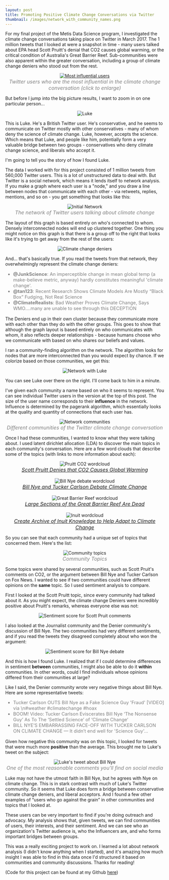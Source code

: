 ```yaml
---
layout: post
title: Promoting Positive Climate Change Conversations via Twitter
thumbnail: /images/network_with_community_names.png
---
```


For my final project of the Metis Data Science program, I investigated the climate change conversations taking place on Twitter in March 2017. The 1 million tweets that I looked at were a snapshot in time - many users talked about EPA head Scott Pruitt's denial that CO2 causes global warming, or the critical condition of Australia's Great Barrier Reef. Sub-communities were also apparent within the greater conversation, including a group of climate change deniers who stood out from the rest.

<div class="image" align="center">
	<a href="/images/network_with_influencer_names.png" target="_blank">
        <img src="/images/network_with_influencer_names.png" alt="Most influential users"></a>
        <div style="font-style: italic; color: gray; font-size: 12pt">Twitter users who are the most influential in the climate change conversation (click to enlarge)</div>
</div>

But before I jump into the big picture results, I want to zoom in on one particular person...

<p align="center">
<img src="/images/mrlukeyluke.png" alt="Luke">
</p>

This is Luke. He's a British Twitter user. He's conservative, and he seems to communicate on Twitter mostly with other conservatives - many of whom deny the science of climate change. Luke, however, accepts the science. Which means that Luke, and people like him, potentially form a very valuable bridge between two groups - conservatives who deny climate change science, and liberals who accept it.

I'm going to tell you the story of how I found Luke.

The data I worked with for this project consisted of 1 million tweets from 560,000 Twitter users. This is a lot of unstructured data to deal with. But Twitter is a social network, which means it lends itself to network analysis. If you make a graph where each user is a "node," and you draw a line between nodes that communicate with each other - via retweets, replies, mentions, and so on - you get something that looks like this:

<div class="image" align="center">
	<img src="/images/initial_network.png" alt="Initial Network">
	<div style="font-style: italic; color: gray; font-size: 12pt">The network of Twitter users talking about climate change</div>
</div>

The layout of this graph is based entirely on who's connected to whom. Densely interconnected nodes will end up clustered together. One thing you might notice on this graph is that there is a group off to the right that looks like it's trying to get away from the rest of the users:

<p align="center">
<img src="/images/network_deniers_circled.png" alt="Climate change deniers">
</p>

And... that's basically true. If you read the tweets from that network, they overwhelmingly represent the climate change deniers:

<div style="color: gray; font-size: 11pt">
<ul>
        <li><b>@JunkScience</b>: An imperceptible change in mean global temp (a make-believe metric, anyway) hardly constitutes meaningful 'climate change'.</li>
        <li><b>@tan123</b>: Recent Research Shows Climate Models Are Mostly “Black Box” Fudging, Not Real Science</li>
        <li><b>@ClimateRealists</b>: Bad Weather Proves Climate Change, Says WMO....many are unable to see through this DECEPTION</li>
</ul>
</div>

The Deniers end up in their own cluster because they communicate more with each other than they do with the other groups. This goes to show that although the graph layout is based entirely on who communicates with whom, it also reflects deeper relationships - because humans choose who we communicate with based on who shares our beliefs and values.

I ran a community-finding algorithm on the network. The algorithm looks for nodes that are more interconnected than you would expect by chance. If we colorize based on those communities, we get this:

<p align="center">
<img src="/images/network_luke.png" alt="Network with Luke">
</p>

You can see Luke over there on the right. I'll come back to him in a minute.

I've given each community a name based on who it seems to represent. You can see individual Twitter users in the version at the top of this post. The size of the user name corresponds to their **influence** in the network. Influence is determined by the pagerank algorithm, which essentially looks at the quality and quantity of connections that each user has.

<div class="image" align="center">
        <img src="/images/network_with_community_names.png" alt="Network communities">
        <div style="font-style: italic; color: gray; font-size: 12pt">Different communities of the Twitter climate change conversation</div>
</div>

Once I had these communities, I wanted to know what they were talking about. I used latent dirichlet allocation (LDA) to discover the main topics in each community's conversation. Here are a few word clouds that describe some of the topics (with links to more information about each):

<div class="image" align="center">
        <img src="/images/pruitt_cloud.png" alt="Pruitt CO2 wordcloud">
        <div style="font-style: italic; color: gray; font-size: 12pt">
                <a href="https://www.nytimes.com/2017/03/09/us/politics/epa-scott-pruitt-global-warming.html">
                Scott Pruitt Denies that CO2 Causes Global Warming</a></div>
<br>
        <img src="/images/nye_cloud.png" alt="Bill Nye debate wordcloud">
        <div style="font-style: italic; color: gray; font-size: 12pt">
		<a href="http://insider.foxnews.com/2017/02/27/tucker-carlson-and-bill-nye-science-guy-clash-climate-change">
		Bill Nye and Tucker Carlson Debate Climate Change</a></div>
<br>
        <img src="/images/reef_cloud.png" alt="Great Barrier Reef wordcloud">
        <div style="font-style: italic; color: gray; font-size: 12pt">
		<a href="https://www.nytimes.com/2017/03/15/science/great-barrier-reef-coral-climate-change-dieoff.html">
		Large Sections of the Great Barrier Reef Are Dead</a></div>
<br>
        <img src="/images/inuit_cloud.png" alt="Inuit wordcloud">
        <div style="font-style: italic; color: gray; font-size: 12pt">
		<a href="https://t.co/GQLrsoEfS4">
		Create Archive of Inuit Knowledge to Help Adapt to Climate Change</a></div>
</div>

So you can see that each community had a unique set of topics that concerned them. Here's the list:

<div class="image" align="center">
        <img src="/images/community_topics.png" alt="Community topics">
        <div style="font-style: italic; color: gray; font-size: 12pt">Community Topics</div>
</div>

Some topics were shared by several communities, such as Scott Pruit's comments on CO2, or the argument between Bill Nye and Tucker Carlson on Fox News. I wanted to see if two communities could have different opinions on the **same** topic. So I used sentiment analysis to compare.

First I looked at the Scott Pruitt topic, since every community had talked about it. As you might expect, the climate change Deniers were incredibly positive about Pruitt's remarks, whereas everyone else was not:

<div class="image" align="center">
        <img src="/images/pruitt_bar.png" alt="Sentiment score for Scott Pruit comments">
</div>

I also looked at the Journalist community and the Denier community's discussion of Bill Nye. The two communities had very different sentiments, and if you read the tweets they disagreed completely about who won the argument:

<div class="image" align="center">
        <img src="/images/nye_bar.png" alt="Sentiment score for Bill Nye debate">
</div>

And this is how I found Luke. I realized that if I could determine differences in sentiment **between** communities, I might also be able to do it **within** communities. In other words, could I find individuals whose opinions differed from their communities at large?

Like I said, the Denier community wrote very negative things about Bill Nye. Here are some representative tweets:

<div style="color: gray; font-size: 11pt">
<ul>
	<li>Tucker Carlson OUTS Bill Nye as a Fake Science Guy 'Fraud' [VIDEO] via \n#weather #climatechange #hoax</li>
	<li>BOOM! Video: Tucker Carlson Eviscerates Bill Nye ‘The Nonsense Guy’ As To The ‘Settled Science’ of ‘Climate Change’</li>
	<li>BILL NYE’S EMBARRASSING FACE-OFF WITH TUCKER CARLSON ON CLIMATE CHANGE — It didn’t end well for 'Science Guy'…</li>
</ul>
</div>

Given how negative this community was on this topic, I looked for tweets that were much more **positive** than the average. This brought me to Luke's tweet on the subject:

<div class="image" align="center">
        <img src="/images/luke_tweet.png" alt="Luke's tweet about Bill Nye">
        <div style="font-style: italic; color: gray; font-size: 12pt">One of the most reasonable comments you'll find on social media</div>
</div>

Luke may not have the utmost faith in Bill Nye, but he agrees with Nye on climate change. This is in stark contrast with much of Luke's Twitter community. So it seems that Luke does form a bridge between conservative climate change deniers, and liberal acceptors. And I found a few other examples of “users who go against the grain” in other communities and topics that I looked at.

These users can be very important to find if you're doing outreach and advocacy. My analysis shows that, given tweets, we can find communities of users, their interests, and their sentiment. And we can see who an organization's Twitter audience is, who the Influencers are, and who forms important bridges between groups.

This was a really exciting project to work on. I learned a lot about network analysis (I didn't know anything when I started), and it's amazing how much insight I was able to find in this data once I'd structured it based on communities and community discussions. Thanks for reading!

\(Code for this project can be found at my Github [here](https://github.com/zeromh/proj5_climate_change)\)
